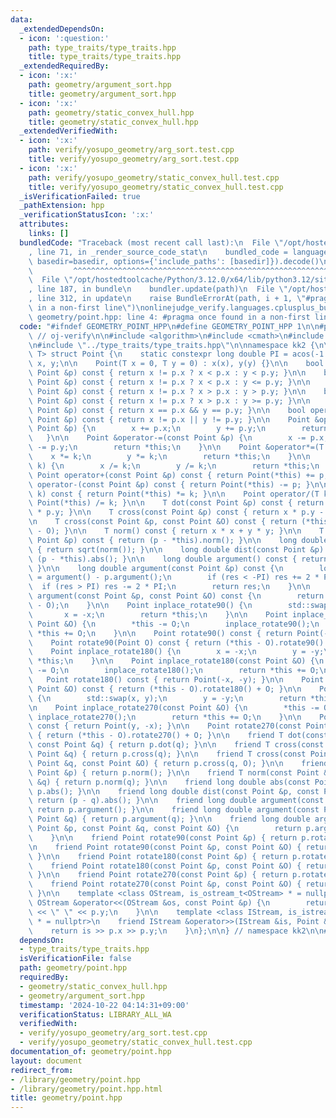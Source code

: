 ```yaml
---
data:
  _extendedDependsOn:
  - icon: ':question:'
    path: type_traits/type_traits.hpp
    title: type_traits/type_traits.hpp
  _extendedRequiredBy:
  - icon: ':x:'
    path: geometry/argument_sort.hpp
    title: geometry/argument_sort.hpp
  - icon: ':x:'
    path: geometry/static_convex_hull.hpp
    title: geometry/static_convex_hull.hpp
  _extendedVerifiedWith:
  - icon: ':x:'
    path: verify/yosupo_geometry/arg_sort.test.cpp
    title: verify/yosupo_geometry/arg_sort.test.cpp
  - icon: ':x:'
    path: verify/yosupo_geometry/static_convex_hull.test.cpp
    title: verify/yosupo_geometry/static_convex_hull.test.cpp
  _isVerificationFailed: true
  _pathExtension: hpp
  _verificationStatusIcon: ':x:'
  attributes:
    links: []
  bundledCode: "Traceback (most recent call last):\n  File \"/opt/hostedtoolcache/Python/3.12.0/x64/lib/python3.12/site-packages/onlinejudge_verify/documentation/build.py\"\
    , line 71, in _render_source_code_stat\n    bundled_code = language.bundle(stat.path,\
    \ basedir=basedir, options={'include_paths': [basedir]}).decode()\n          \
    \         ^^^^^^^^^^^^^^^^^^^^^^^^^^^^^^^^^^^^^^^^^^^^^^^^^^^^^^^^^^^^^^^^^^^^^^^^^^^^^^^^^\n\
    \  File \"/opt/hostedtoolcache/Python/3.12.0/x64/lib/python3.12/site-packages/onlinejudge_verify/languages/cplusplus.py\"\
    , line 187, in bundle\n    bundler.update(path)\n  File \"/opt/hostedtoolcache/Python/3.12.0/x64/lib/python3.12/site-packages/onlinejudge_verify/languages/cplusplus_bundle.py\"\
    , line 312, in update\n    raise BundleErrorAt(path, i + 1, \"#pragma once found\
    \ in a non-first line\")\nonlinejudge_verify.languages.cplusplus_bundle.BundleErrorAt:\
    \ geometry/point.hpp: line 4: #pragma once found in a non-first line\n"
  code: "#ifndef GEOMETRY_POINT_HPP\n#define GEOMETRY_POINT_HPP 1\n\n#pragma once\
    \ // oj-verify\n\n#include <algorithm>\n#include <cmath>\n#include <iostream>\n\
    \n#include \"../type_traits/type_traits.hpp\"\n\nnamespace kk2 {\n\ntemplate <typename\
    \ T> struct Point {\n    static constexpr long double PI = acos(-1.0);\n    T\
    \ x, y;\n\n    Point(T x = 0, T y = 0) : x(x), y(y) {}\n\n    bool operator<(const\
    \ Point &p) const { return x != p.x ? x < p.x : y < p.y; }\n\n    bool operator<=(const\
    \ Point &p) const { return x != p.x ? x < p.x : y <= p.y; }\n\n    bool operator>(const\
    \ Point &p) const { return x != p.x ? x > p.x : y > p.y; }\n\n    bool operator>=(const\
    \ Point &p) const { return x != p.x ? x > p.x : y >= p.y; }\n\n    bool operator==(const\
    \ Point &p) const { return x == p.x && y == p.y; }\n\n    bool operator!=(const\
    \ Point &p) const { return x != p.x || y != p.y; }\n\n    Point &operator+=(const\
    \ Point &p) {\n        x += p.x;\n        y += p.y;\n        return *this;\n \
    \   }\n\n    Point &operator-=(const Point &p) {\n        x -= p.x;\n        y\
    \ -= p.y;\n        return *this;\n    }\n\n    Point &operator*=(T k) {\n    \
    \    x *= k;\n        y *= k;\n        return *this;\n    }\n\n    Point &operator/=(T\
    \ k) {\n        x /= k;\n        y /= k;\n        return *this;\n    }\n\n   \
    \ Point operator+(const Point &p) const { return Point(*this) += p; }\n\n    Point\
    \ operator-(const Point &p) const { return Point(*this) -= p; }\n\n    Point operator*(T\
    \ k) const { return Point(*this) *= k; }\n\n    Point operator/(T k) const { return\
    \ Point(*this) /= k; }\n\n    T dot(const Point &p) const { return x * p.x + y\
    \ * p.y; }\n\n    T cross(const Point &p) const { return x * p.y - y * p.x; }\n\
    \n    T cross(const Point &p, const Point &O) const { return (*this - O).cross(p\
    \ - O); }\n\n    T norm() const { return x * x + y * y; }\n\n    T norm(const\
    \ Point &p) const { return (p - *this).norm(); }\n\n    long double abs() const\
    \ { return sqrt(norm()); }\n\n    long double dist(const Point &p) const { return\
    \ (p - *this).abs(); }\n\n    long double argument() const { return atan2(y, x);\
    \ }\n\n    long double argument(const Point &p) const {\n        long double res\
    \ = argument() - p.argument();\n        if (res < -PI) res += 2 * PI;\n      \
    \  if (res > PI) res -= 2 * PI;\n        return res;\n    }\n\n    long double\
    \ argument(const Point &p, const Point &O) const {\n        return (*this - O).argument(p\
    \ - O);\n    }\n\n    Point inplace_rotate90() {\n        std::swap(x, y);\n \
    \       x = -x;\n        return *this;\n    }\n\n    Point inplace_rotate90(const\
    \ Point &O) {\n        *this -= O;\n        inplace_rotate90();\n        return\
    \ *this += O;\n    }\n\n    Point rotate90() const { return Point(-y, x); }\n\n\
    \    Point rotate90(Point O) const { return (*this - O).rotate90() + O; }\n\n\
    \    Point inplace_rotate180() {\n        x = -x;\n        y = -y;\n        return\
    \ *this;\n    }\n\n    Point inplace_rotate180(const Point &O) {\n        *this\
    \ -= O;\n        inplace_rotate180();\n        return *this += O;\n    }\n\n \
    \   Point rotate180() const { return Point(-x, -y); }\n\n    Point rotate180(const\
    \ Point &O) const { return (*this - O).rotate180() + O; }\n\n    Point inplace_rotate270()\
    \ {\n        std::swap(x, y);\n        y = -y;\n        return *this;\n    }\n\
    \n    Point inplace_rotate270(const Point &O) {\n        *this -= O;\n       \
    \ inplace_rotate270();\n        return *this += O;\n    }\n\n    Point rotate270()\
    \ const { return Point(y, -x); }\n\n    Point rotate270(const Point &O) const\
    \ { return (*this - O).rotate270() + O; }\n\n    friend T dot(const Point &p,\
    \ const Point &q) { return p.dot(q); }\n\n    friend T cross(const Point &p, const\
    \ Point &q) { return p.cross(q); }\n\n    friend T cross(const Point &p, const\
    \ Point &q, const Point &O) { return p.cross(q, O); }\n\n    friend T norm(const\
    \ Point &p) { return p.norm(); }\n\n    friend T norm(const Point &p, const Point\
    \ &q) { return p.norm(q); }\n\n    friend long double abs(const Point &p) { return\
    \ p.abs(); }\n\n    friend long double dist(const Point &p, const Point &q) {\
    \ return (p - q).abs(); }\n\n    friend long double argument(const Point &p) {\
    \ return p.argument(); }\n\n    friend long double argument(const Point &p, const\
    \ Point &q) { return p.argument(q); }\n\n    friend long double argument(const\
    \ Point &p, const Point &q, const Point &O) {\n        return p.argument(q, O);\n\
    \    }\n\n    friend Point rotate90(const Point &p) { return p.rotate90(); }\n\
    \n    friend Point rotate90(const Point &p, const Point &O) { return p.rotate90(O);\
    \ }\n\n    friend Point rotate180(const Point &p) { return p.rotate180(); }\n\n\
    \    friend Point rotate180(const Point &p, const Point &O) { return p.rotate180(O);\
    \ }\n\n    friend Point rotate270(const Point &p) { return p.rotate270(); }\n\n\
    \    friend Point rotate270(const Point &p, const Point &O) { return p.rotate270(O);\
    \ }\n\n    template <class OStream, is_ostream_t<OStream> * = nullptr>\n    friend\
    \ OStream &operator<<(OStream &os, const Point &p) {\n        return os << p.x\
    \ << \" \" << p.y;\n    }\n\n    template <class IStream, is_istream_t<IStream>\
    \ * = nullptr>\n    friend IStream &operator>>(IStream &is, Point &p) {\n    \
    \    return is >> p.x >> p.y;\n    }\n};\n\n} // namespace kk2\n\n#endif // GEOMETRY_POINT_HPP\n"
  dependsOn:
  - type_traits/type_traits.hpp
  isVerificationFile: false
  path: geometry/point.hpp
  requiredBy:
  - geometry/static_convex_hull.hpp
  - geometry/argument_sort.hpp
  timestamp: '2024-10-22 04:14:31+09:00'
  verificationStatus: LIBRARY_ALL_WA
  verifiedWith:
  - verify/yosupo_geometry/arg_sort.test.cpp
  - verify/yosupo_geometry/static_convex_hull.test.cpp
documentation_of: geometry/point.hpp
layout: document
redirect_from:
- /library/geometry/point.hpp
- /library/geometry/point.hpp.html
title: geometry/point.hpp
---
```


